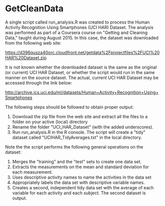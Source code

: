 # GetCleanData

A single script called run_analysis.R was created to process the Human Activity Recognition Using Smartphones (UCI HAR) Dataset.  The analysis was performed as part of a Coursera course on "Getting and Cleaning Data," taught during August 2015.  In this case, the dataset was downloaded from the following web site:

https://d396qusza40orc.cloudfront.net/getdata%2Fprojectfiles%2FUCI%20HAR%20Dataset.zip 

It is not known whether the downloaded dataset is the same as the original (or current) UCI HAR Dataset, or whether the script would run in the same manner on the source dataset.  The actual, current UCI HAR Dataset may be accessed through the link below:

http://archive.ics.uci.edu/ml/datasets/Human+Activity+Recognition+Using+Smartphones

The following steps should be followed to obtain proper output:

1. Download the zip file from the web site and extract all the files to a folder on your active (local) directory
2. Rename the folder "UCI_HAR_Dataset" (with the added underscores).  
3. Run run_analysis.R in the R console.  The script will create a "tidy" dataset called "UCIHAR_TidyAverages.txt" in the local directory.
 
Note the the script performs the following general operations on the dataset:  
 
1. Merges the "training" and the "test" sets to create one data set.
1. Extracts the measurements on the mean and standard deviation for each measurement. 
1. Uses descriptive activity names to name the activities in the data set
1. Appropriately labels the data set with descriptive variable names. 
1. Creates a second, independent tidy data set with the average of each variable for each activity and each subject. The second dataset is output.
